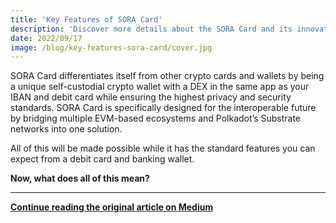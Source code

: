 ```yaml
---
title: 'Key Features of SORA Card'
description: 'Discover more details about the SORA Card and its innovative functions'
date: 2022/09/17
image: /blog/key-features-sora-card/cover.jpg
---
```


SORA Card differentiates itself from other crypto cards and wallets by being a unique self-custodial crypto wallet with a DEX in the same app as your IBAN and debit card while ensuring the highest privacy and security standards. SORA Card is specifically designed for the interoperable future by bridging multiple EVM-based ecosystems and Polkadot’s Substrate networks into one solution.

All of this will be made possible while it has the standard features you can expect from a debit card and banking wallet.

**Now, what does all of this mean?**

---

**[Continue reading the original article on Medium](https://medium.com/sora-xor/key-features-of-sora-card-e3a1d07416ad)**
